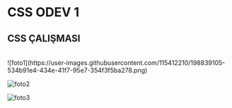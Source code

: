 # CSS ODEV 1
<h2> CSS ÇALIŞMASI </h2>
<br>
![foto1](https://user-images.githubusercontent.com/115412210/198839105-534b91e4-434e-41f7-95e7-354f3f5ba278.png)

![foto2](https://user-images.githubusercontent.com/115412210/198839153-393a4c95-3477-4998-9239-7be246e3bb17.png)

![foto3](https://user-images.githubusercontent.com/115412210/198839154-2d2eb466-a901-4f21-898c-2622d506852f.png)
